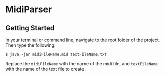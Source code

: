 # MidiParser

## Getting Started
In your terminal or command line, navigate to the root folder of the project. Then type the following:
~~~~
$ java -jar midiFileName.mid textFileName.txt
~~~~
Replace the `midiFileName` with the name of the midi file, and `textFileName` with the name of the text file to create.
